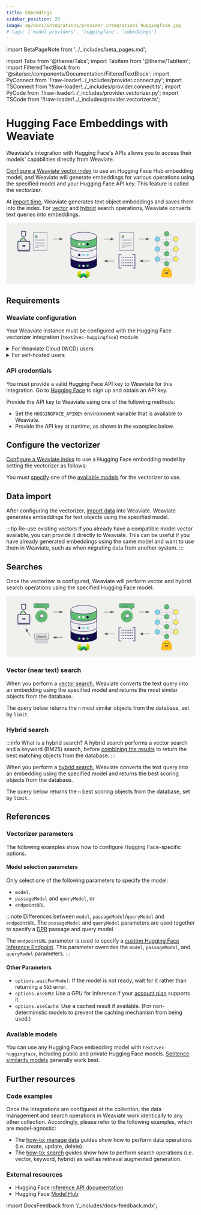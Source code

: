 ```yaml
---
title: Embeddings
sidebar_position: 20
image: og/docs/integrations/provider_integrations_huggingface.jpg
# tags: ['model providers', 'huggingface', 'embeddings']
---
```


import BetaPageNote from '../_includes/beta_pages.md';

<BetaPageNote />

import Tabs from '@theme/Tabs';
import TabItem from '@theme/TabItem';
import FilteredTextBlock from '@site/src/components/Documentation/FilteredTextBlock';
import PyConnect from '!!raw-loader!../_includes/provider.connect.py';
import TSConnect from '!!raw-loader!../_includes/provider.connect.ts';
import PyCode from '!!raw-loader!../_includes/provider.vectorizer.py';
import TSCode from '!!raw-loader!../_includes/provider.vectorizer.ts';

# Hugging Face Embeddings with Weaviate

Weaviate's integration with Hugging Face's APIs allows you to access their models' capabilities directly from Weaviate.

[Configure a Weaviate vector index](#configure-the-vectorizer) to use an Hugging Face Hub embedding model, and Weaviate will generate embeddings for various operations using the specified model and your Hugging Face API key. This feature is called the *vectorizer*.

At [import time](#data-import), Weaviate generates text object embeddings and saves them into the index. For [vector](#vector-near-text-search) and [hybrid](#hybrid-search) search operations, Weaviate converts text queries into embeddings.

![Embedding integration illustration](../_includes/integration_huggingface_embedding.png)

## Requirements

### Weaviate configuration

Your Weaviate instance must be configured with the Hugging Face vectorizer integration (`text2vec-huggingface`) module.

<details>
  <summary>For Weaviate Cloud (WCD) users</summary>

This integration is enabled by default on Weaviate Cloud (WCD) serverless managed instances.

</details>

<details>
  <summary>For self-hosted users</summary>

- Check the [cluster metadata](../../config-refs/meta.md) to verify if the module is enabled.
- Follow the [how-to configure modules](../../configuration/modules.md) guide to enable the module in Weaviate.

</details>

### API credentials

You must provide a valid Hugging Face API key to Weaviate for this integration. Go to [Hugging Face](https://huggingface.co/docs/api-inference/en/quicktour) to sign up and obtain an API key.

Provide the API key to Weaviate using one of the following methods:

- Set the `HUGGINGFACE_APIKEY` environment variable that is available to Weaviate.
- Provide the API key at runtime, as shown in the examples below.

<Tabs groupId="languages">

 <TabItem value="py" label="Python (v4)">
    <FilteredTextBlock
      text={PyConnect}
      startMarker="# START HuggingFaceInstantiation"
      endMarker="# END HuggingFaceInstantiation"
      language="py"
    />
  </TabItem>

 <TabItem value="js" label="JS/TS (Beta)">
    <FilteredTextBlock
      text={TSConnect}
      startMarker="// START HuggingFaceInstantiation"
      endMarker="// END HuggingFaceInstantiation"
      language="ts"
    />
  </TabItem>

</Tabs>

## Configure the vectorizer

[Configure a Weaviate index](../../manage-data/collections.mdx#specify-a-vectorizer) to use a Hugging Face embedding model by setting the vectorizer as follows:

<Tabs groupId="languages">
  <TabItem value="py" label="Python (v4)">
    <FilteredTextBlock
      text={PyCode}
      startMarker="# START BasicVectorizerHuggingFace"
      endMarker="# END BasicVectorizerHuggingFace"
      language="py"
    />
  </TabItem>

  <TabItem value="js" label="JS/TS (Beta)">
    <FilteredTextBlock
      text={TSCode}
      startMarker="// START BasicVectorizerHuggingFace"
      endMarker="// END BasicVectorizerHuggingFace"
      language="ts"
    />
  </TabItem>

</Tabs>

You must [specify](#vectorizer-parameters) one of the [available models](#available-models) for the vectorizer to use.

## Data import

After configuring the vectorizer, [import data](../../manage-data/import.mdx) into Weaviate. Weaviate generates embeddings for text objects using the specified model.

<Tabs groupId="languages">

 <TabItem value="py" label="Python (v4)">
    <FilteredTextBlock
      text={PyCode}
      startMarker="# START BatchImportExample"
      endMarker="# END BatchImportExample"
      language="py"
    />
  </TabItem>

 <TabItem value="js" label="JS/TS (Beta)">
    <FilteredTextBlock
      text={TSCode}
      startMarker="// START BatchImportExample"
      endMarker="// END BatchImportExample"
      language="ts"
    />
  </TabItem>

</Tabs>

:::tip Re-use existing vectors
If you already have a compatible model vector available, you can provide it directly to Weaviate. This can be useful if you have already generated embeddings using the same model and want to use them in Weaviate, such as when migrating data from another system.
:::

## Searches

Once the vectorizer is configured, Weaviate will perform vector and hybrid search operations using the specified Hugging Face model.

![Embedding integration at search illustration](../_includes/integration_huggingface_embedding_search.png)

### Vector (near text) search

When you perform a [vector search](../../search/similarity.md#search-with-text), Weaviate converts the text query into an embedding using the specified model and returns the most similar objects from the database.

The query below returns the `n` most similar objects from the database, set by `limit`.

<Tabs groupId="languages">

 <TabItem value="py" label="Python (v4)">
    <FilteredTextBlock
      text={PyCode}
      startMarker="# START NearTextExample"
      endMarker="# END NearTextExample"
      language="py"
    />
  </TabItem>

 <TabItem value="js" label="JS/TS (Beta)">
    <FilteredTextBlock
      text={TSCode}
      startMarker="// START NearTextExample"
      endMarker="// END NearTextExample"
      language="ts"
    />
  </TabItem>

</Tabs>

### Hybrid search

:::info What is a hybrid search?
A hybrid search performs a vector search and a keyword (BM25) search, before [combining the results](../../search/hybrid.md#change-the-ranking-method) to return the best matching objects from the database.
:::

When you perform a [hybrid search](../../search/hybrid.md), Weaviate converts the text query into an embedding using the specified model and returns the best scoring objects from the database.

The query below returns the `n` best scoring objects from the database, set by `limit`.

<Tabs groupId="languages">

 <TabItem value="py" label="Python (v4)">
    <FilteredTextBlock
      text={PyCode}
      startMarker="# START HybridExample"
      endMarker="# END HybridExample"
      language="py"
    />
  </TabItem>

 <TabItem value="js" label="JS/TS (Beta)">
    <FilteredTextBlock
      text={TSCode}
      startMarker="// START HybridExample"
      endMarker="// END HybridExample"
      language="ts"
    />
  </TabItem>

</Tabs>

## References

### Vectorizer parameters

The following examples show how to configure Hugging Face-specific options.

#### Model selection parameters

Only select one of the following parameters to specify the model:

- `model`,
- `passageModel` and `queryModel`, or
- `endpointURL`

:::note Differences between `model`, `passageModel`/`queryModel` and `endpointURL`
The `passageModel` and `queryModel` parameters are used together to specify a [DPR](https://huggingface.co/docs/transformers/en/model_doc/dpr) passage and query model.

The `endpointURL` parameter is used to specify a [custom Hugging Face Inference Endpoint](https://huggingface.co/inference-endpoints). This parameter overrides the `model`, `passageModel`, and `queryModel` parameters.
:::

#### Other Parameters

- `options.waitForModel`: If the model is not ready, wait for it rather than returning a `503` error.
- `options.useGPU`: Use a GPU for inference if your [account plan](https://huggingface.co/inference-api#pricing) supports it.
- `options.useCache`: Use a cached result if available. (For non-deterministic models to prevent the caching mechanism from being used.)

<Tabs groupId="languages">
  <TabItem value="py" label="Python (v4)">
    <FilteredTextBlock
      text={PyCode}
      startMarker="# START FullVectorizerHuggingFace"
      endMarker="# END FullVectorizerHuggingFace"
      language="py"
    />
  </TabItem>

  <TabItem value="js" label="JS/TS (Beta)">
    <FilteredTextBlock
      text={TSCode}
      startMarker="// START FullVectorizerHuggingFace"
      endMarker="// END FullVectorizerHuggingFace"
      language="ts"
    />
  </TabItem>

</Tabs>

### Available models

You can use any Hugging Face embedding model with `text2vec-huggingface`, including public and private Hugging Face models. [Sentence similarity models](https://huggingface.co/models?pipeline_tag=sentence-similarity&sort=downloads) generally work best.

## Further resources

<!-- TODO: Add link to locally hosted version -->

### Code examples

Once the integrations are configured at the collection, the data management and search operations in Weaviate work identically to any other collection. Accordingly, please refer to the following examples, which are model-agnostic:

- The [how-to: manage data](../../manage-data/index.md) guides show how to perform data operations (i.e. create, update, delete).
- The [how-to: search](../../search/index.md) guides show how to perform search operations (i.e. vector, keyword, hybrid) as well as retrieval augmented generation.

### External resources

- Hugging Face [Inference API documentation](https://huggingface.co/docs/api-inference/en/quicktour)
- Hugging Face [Model Hub](https://huggingface.co/models)

import DocsFeedback from '/_includes/docs-feedback.mdx';

<DocsFeedback/>
